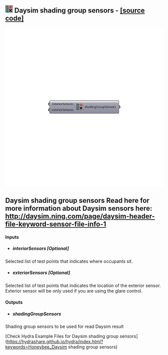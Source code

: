 ## ![](../../images/icons/Daysim_shading_group_sensors.png) Daysim shading group sensors - [[source code]](https://github.com/ladybug-tools/honeybee-legacy/tree/master/src/Honeybee_Daysim%20shading%20group%20sensors.py)

![](../../images/components/Daysim_shading_group_sensors.png)

Daysim shading group sensors
 Read here for more information about Daysim sensors here: http://daysim.ning.com/page/daysim-header-file-keyword-sensor-file-info-1
 -
 

#### Inputs
* ##### interiorSensors [Optional]
Selected list of test points that indicates where occupants sit.
* ##### exteriorSensors [Optional]
Selected list of test points that indicates the location of the exterior sensor. Exterior sensor will be only used if you are using the glare control.

#### Outputs
* ##### shadingGroupSensors
Shading group sensors to be used for read Daysim result


[Check Hydra Example Files for Daysim shading group sensors](https://hydrashare.github.io/hydra/index.html?keywords=Honeybee_Daysim shading group sensors)